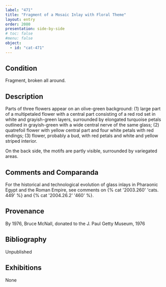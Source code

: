 ```yaml
---
label: "471"
title: "Fragment of a Mosaic Inlay with Floral Theme"
layout: entry
order: 2080
presentation: side-by-side
# toc: false
#menu: false 
object:
  - id: "cat-471"
---
```


## Condition

Fragment, broken all around.

## Description

Parts of three flowers appear on an olive-green background: (1) large part of a multipetaled flower with a central part consisting of a red rod set in white and grayish-green layers, surrounded by elongated turquoise petals outlined in grayish-green with a wide central nerve of the same glass; (2) quatrefoil flower with yellow central part and four white petals with red endings; (3) flower, probably a bud, with red petals and white and yellow striped interior.

On the back side, the motifs are partly visible, surrounded by variegated areas.

## Comments and Comparanda

For the historical and technological evolution of glass inlays in Pharaonic Egypt and the Roman Empire, see comments on {% cat '2003.260' 'cats. 449' %} and {% cat '2004.26.2' '460' %}.

## Provenance

By 1976, Bruce McNall, donated to the J. Paul Getty Museum, 1976

## Bibliography

Unpublished

## Exhibitions

None